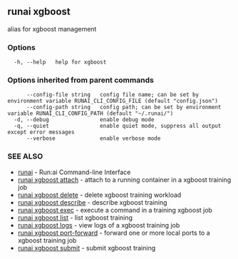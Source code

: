 ## runai xgboost

alias for xgboost management

### Options

```
  -h, --help   help for xgboost
```

### Options inherited from parent commands

```
      --config-file string   config file name; can be set by environment variable RUNAI_CLI_CONFIG_FILE (default "config.json")
      --config-path string   config path; can be set by environment variable RUNAI_CLI_CONFIG_PATH (default "~/.runai/")
  -d, --debug                enable debug mode
  -q, --quiet                enable quiet mode, suppress all output except error messages
      --verbose              enable verbose mode
```

### SEE ALSO

* [runai](runai.md)	 - Run:ai Command-line Interface
* [runai xgboost attach](runai_xgboost_attach.md)	 - attach to a running container in a xgboost training job
* [runai xgboost delete](runai_xgboost_delete.md)	 - delete xgboost training workload
* [runai xgboost describe](runai_xgboost_describe.md)	 - describe xgboost training
* [runai xgboost exec](runai_xgboost_exec.md)	 - execute a command in a training xgboost job
* [runai xgboost list](runai_xgboost_list.md)	 - list xgboost training
* [runai xgboost logs](runai_xgboost_logs.md)	 - view logs of a xgboost training job
* [runai xgboost port-forward](runai_xgboost_port-forward.md)	 - forward one or more local ports to a xgboost training job
* [runai xgboost submit](runai_xgboost_submit.md)	 - submit xgboost training


